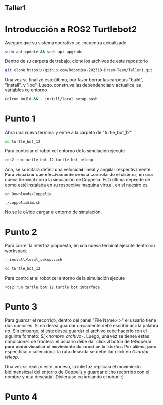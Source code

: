 ## Taller1

# Introducción a ROS2 Turtlebot2
 
Asegure que su sistema operativo se encuentra actualizado

```sh
sudo apt update && sudo apt upgrade
```

Dentro de su carpeta de trabajo, clone los archivos de este repositorio

```sh
git clone https://github.com/Robotica-202310-Dream-Team/Taller1.git
```

Una vez se finalizó esto último, por favor borrar las carpetas "build", "install", y "log". Luego, construya las dependencias y actualice las variables de entorno

```sh
colcon build && . install/local_setup.bash
```

# Punto 1

Abra una nueva terminal y entre a la carpeta de "turtle_bot_12"

```sh
cd turtle_bot_12
```
Para controlar el robot del entorno de la simulación ejecute

```sh
ros2 run turtle_bot_12 turtle_bot_teleop
```
Aca, se solicitará definir una velocidad lineal y angular respectivamente. Para visualizar que efectivamente se está controlando el sistema, en una nueva terminal corra la simulación de Coppelia. Esta última depende de como esté instalada en su respectiva maquina virtual, en el nuestro es

```sh
cd Downloads/Coppelia
```

```sh
./coppeliaSim.sh
```
No se le olvide cargar el entorno de simulación.

# Punto 2

Para correr la interfaz propuesta, en una nueva terminal ejecute dentro su workspace

```sh
. install/local_setup.bash
```

```sh
cd turtle_bot_12
```
Para controlar el robot del entorno de la simulación ejecute

```sh
ros2 run turtle_bot_12 turtle_bot_interface
```

# Punto 3

Para guardar el recorrido, dentro del panel "File Name:<>" el usuario tiene dos opciones. Si no desea guardar unicamente debe escribir aca la palabra *no*. Sin embargo, si este desea guardar el archivo debe hacerlo con el siguinte formato: *Si,<nombre_archivo>*. Luego, una vez se tienen estas condiciones de frontera, el usuario debe dar click al boton de teleoperar para poder visualiar el movimiento del robot en la interfaz. Por último, para especificar o soleccionar la ruta deseada se debe dar click en *Guardar teleop*.

Una vez se realizó este proceso, la interfaz replicara el movimiento bidimensiosal del entorno de Coppelia y guardar dicho recorrido con el nombre y ruta deseada. ¡Diviertase controlando el robot! :)

# Punto 4
